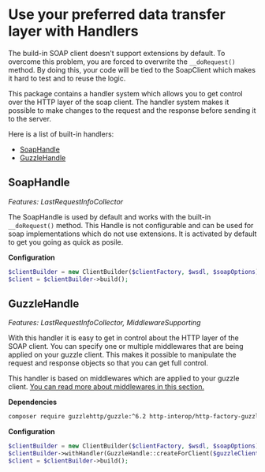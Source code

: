 # Use your preferred data transfer layer with Handlers

The build-in SOAP client doesn't support extensions by default.
To overcome this problem, you are forced to overwrite the `__doRequest()` method.
By doing this, your code will be tied to the SoapClient which makes it hard to test and to reuse the logic.

This package contains a handler system which allows you to get control over the HTTP layer of the soap client.
The handler system makes it possible to make changes to the request and the response before sending it to the server. 

Here is a list of built-in handlers:

- [SoapHandle](#soaphandle)
- [GuzzleHandle](#guzzlehandle)


## SoapHandle

*Features: LastRequestInfoCollector*

The SoapHandle is used by default and works with the built-in `__doRequest()` method.
This Handle is not configurable and can be used for soap implementations which do not use extensions.
It is activated by default to get you going as quick as posile.

**Configuration**
```php
$clientBuilder = new ClientBuilder($clientFactory, $wsdl, $soapOptions);
$client = $clientBuilder->build();
```


## GuzzleHandle

*Features: LastRequestInfoCollector, MiddlewareSupporting*

With this handler it is easy to get in control about the HTTP layer of the SOAP client.
You can specify one or multiple middlewares that are being applied on your guzzle client.
This makes it possible to manipulate the request and response objects so that you can get full control.

This handler is based on middlewares which are applied to your guzzle client.
[You can read more about middlewares in this section.](middlewares.md)

**Dependencies**
```sh
composer require guzzlehttp/guzzle:^6.2 http-interop/http-factory-guzzle:^0.1.0
```

**Configuration**
```php
$clientBuilder = new ClientBuilder($clientFactory, $wsdl, $soapOptions);
$clientBuilder->withHandler(GuzzleHandle::createForClient($guzzleClient));
$client = $clientBuilder->build();
```
